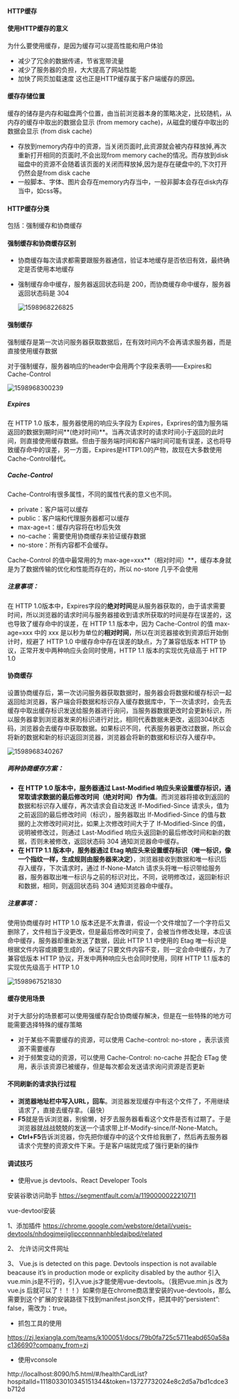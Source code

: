 #### HTTP缓存

#### 使用HTTP缓存的意义

为什么要使用缓存，是因为缓存可以提高性能和用户体验

- 减少了冗余的数据传递，节省宽带流量
- 减少了服务器的负担，大大提高了网站性能
- 加快了网页加载速度 这也正是HTTP缓存属于客户端缓存的原因。

#### 缓存存储位置

缓存的储存是内存和磁盘两个位置，由当前浏览器本身的策略决定，比较随机，从内存的缓存中取出的数据会显示 (from memory cache)，从磁盘的缓存中取出的数据会显示 (from disk cache)

- 存放到memory内存中的资源，当关闭页面时,此资源就会被内存释放掉,再次重新打开相同的页面时,不会出现from memory cache的情况。而存放到disk磁盘中的资源不会随着该页面的关闭而释放掉,因为是存在硬盘中的,下次打开仍然会是from disk cache
- 一般脚本、字体、图片会存在memory内存当中，一般非脚本会存在disk内存当中，如css等。

#### HTTP缓存分类

包括：强制缓存和协商缓存

#### 强制缓存和协商缓存区别

- 协商缓存每次请求都需要跟服务器通信，验证本地缓存是否依旧有效，最终确定是否使用本地缓存

- 强制缓存命中缓存，服务器返回状态码是 200，而协商缓存命中缓存，服务器返回状态码是 304

  ![1598968226825](C:/Users/ucmed/Desktop/1598968226825.png)

#### 强制缓存

强制缓存是第一次访问服务器获取数据后，在有效时间内不会再请求服务器，而是直接使用缓存数据

对于强制缓存，服务器响应的header中会用两个字段来表明——Expires和Cache-Control

![1598968300239](C:/Users/ucmed/Desktop/1598968300239.png)

##### Expires

在 HTTP 1.0 版本，服务器使用的响应头字段为 Expires，Exprires的值为服务端返回的数据到期时间**(绝对时间)**。当再次请求时的请求时间小于返回的此时间，则直接使用缓存数据。但由于服务端时间和客户端时间可能有误差，这也将导致缓存命中的误差，另一方面，Expires是HTTP1.0的产物，故现在大多数使用Cache-Control替代。

##### Cache-Control

Cache-Control有很多属性，不同的属性代表的意义也不同。

- private：客户端可以缓存
- public：客户端和代理服务器都可以缓存
- max-age=t：缓存内容将在t秒后失效
- no-cache：需要使用协商缓存来验证缓存数据
- no-store：所有内容都不会缓存。

Cache-Control 的值中最常用的为 max-age=xxx**（相对时间）**，缓存本身就是为了数据传输的优化和性能而存在的，所以 no-store 几乎不会使用

##### 注意事项：

在 HTTP 1.0版本中，Expires字段的**绝对时间**是从服务器获取的，由于请求需要时间，所以浏览器的请求时间与服务器接收到请求所获取的时间是存在误差的，这也导致了缓存命中的误差，在 HTTP 1.1 版本中，因为 Cache-Control 的值 max-age=xxx 中的 xxx 是以秒为单位的**相对时间**，所以在浏览器接收到资源后开始倒计时，规避了 HTTP 1.0 中缓存命中存在误差的缺点，为了兼容低版本 HTTP 协议，正常开发中两种响应头会同时使用，HTTP 1.1 版本的实现优先级高于 HTTP 1.0

#### 协商缓存

设置协商缓存后，第一次访问服务器获取数据时，服务器会将数据和缓存标识一起返回给浏览器，客户端会将数据和标识存入缓存数据库中，下一次请求时，会先去缓存中取出缓存标识发送给服务器进行询问，当服务器数据更改时会更新标识，所以服务器拿到浏览器发来的标识进行对比，相同代表数据未更改，返回304状态码，浏览器会去缓存中获取数据。如果标识不同，代表服务器更改过数据，所以会将新的数据和新的标识返回浏览器，浏览器会将新的数据和标识存入缓存中。

![1598968340267](C:/Users/ucmed/Desktop/1598968340267.png)

##### 两种协商缓存方案：

- **在 HTTP 1.0 版本中，服务器通过 Last-Modified 响应头来设置缓存标识，通常取请求数据的最后修改时间（绝对时间）作为值**。而浏览器将接收到返回的数据和标识存入缓存，再次请求会自动发送 If-Modified-Since 请求头，值为之前返回的最后修改时间（标识），服务器取出 If-Modified-Since 的值与数据的上次修改时间对比，如果上次修改时间大于了 If-Modified-Since 的值，说明被修改过，则通过 Last-Modified 响应头返回新的最后修改时间和新的数据，否则未被修改，返回状态码 304 通知浏览器命中缓存。
- **在 HTTP 1.1 版本中，服务器通过 Etag 响应头来设置缓存标识（唯一标识，像一个指纹一样，生成规则由服务器来决定）**，浏览器接收到数据和唯一标识后存入缓存，下次请求时，通过 If-None-Match 请求头将唯一标识带给服务器，服务器取出唯一标识与之前的标识对比，不同，说明修改过，返回新标识和数据，相同，则返回状态码 304 通知浏览器命中缓存。

##### 注意事项：

使用协商缓存时 HTTP 1.0 版本还是不太靠谱，假设一个文件增加了一个字符后又删除了，文件相当于没更改，但是最后修改时间变了，会被当作修改处理，本应该命中缓存，服务器却重新发送了数据，因此 HTTP 1.1 中使用的 Etag 唯一标识是根据文件内容或摘要生成的，保证了只要文件内容不变，则一定会命中缓存，为了兼容低版本 HTTP 协议，开发中两种响应头也会同时使用，同样 HTTP 1.1 版本的实现优先级高于 HTTP 1.0

![1598967521830](C:/Users/ucmed/Desktop/1598967521830.png)

#### 缓存使用场景

对于大部分的场景都可以使用强缓存配合协商缓存解决，但是在一些特殊的地方可能需要选择特殊的缓存策略

- 对于某些不需要缓存的资源，可以使用 Cache-control: no-store ，表示该资源不需要缓存
- 对于频繁变动的资源，可以使用 Cache-Control: no-cache 并配合 ETag 使用，表示该资源已被缓存，但是每次都会发送请求询问资源是否更新

#### 不同刷新的请求执行过程

- **浏览器地址栏中写入URL，回车**。浏览器发现缓存中有这个文件了，不用继续请求了，直接去缓存拿。（最快）
- **F5**就是告诉浏览器，别偷懒，好歹去服务器看看这个文件是否有过期了。于是浏览器就战战兢兢的发送一个请求带上If-Modify-since/If-None-Match。
- **Ctrl+F5**告诉浏览器，你先把你缓存中的这个文件给我删了，然后再去服务器请求个完整的资源文件下来。于是客户端就完成了强行更新的操作



#### 调试技巧

- 使用vue.js devtools、React Developer Tools

安装谷歌访问助手 https://segmentfault.com/a/1190000022210711

vue-devtool安装

1、添加插件 https://chrome.google.com/webstore/detail/vuejs-devtools/nhdogjmejiglipccpnnnanhbledajbpd/related

2、 允许访问文件网址

3、 Vue.js is detected on this page. Devtools inspection is not available beacause it’s in production mode or explicity disabled by the author  引入vue.min.js是不行的，引入vue.js才能使用vue-devtools。（我把vue.min.js 改为 vue.js 后就可以了！！！）如果你是在chrome商店里安装的vue-devtools，那么需要到这个扩展的安装路径下找到manifest.json文件，把其中的”persistent”: false，需改为：true。

- 抓包工具的使用

https://zj.lexiangla.com/teams/k100051/docs/79b0fa725c5711eabd650a58ac136690?company_from=zj

- 使用vconsole

http://localhost:8090/h5.html/#/healthCardList?hospitalId=1118033010345151344&token=13727732024e8c2d5a7bd1cdce3b712d